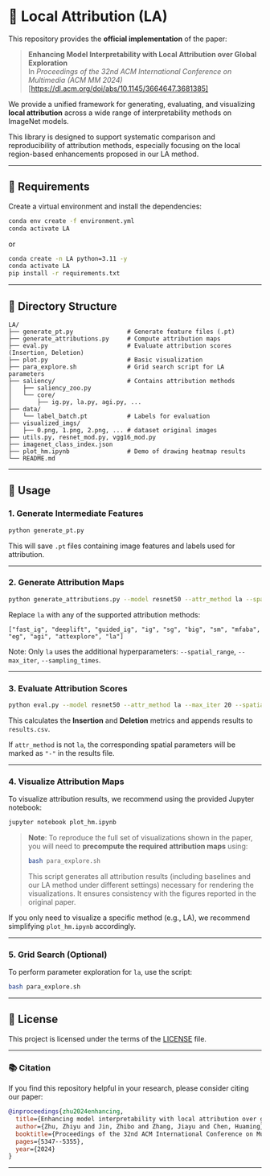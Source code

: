 # 🧠 Local Attribution (LA)

This repository provides the **official implementation** of the paper:

> **Enhancing Model Interpretability with Local Attribution over Global Exploration**  
> In *Proceedings of the 32nd ACM International Conference on Multimedia (ACM MM 2024)*  
> [https://dl.acm.org/doi/abs/10.1145/3664647.3681385]  

We provide a unified framework for generating, evaluating, and visualizing **local attribution** across a wide range of interpretability methods on ImageNet models.

This library is designed to support systematic comparison and reproducibility of attribution methods, especially focusing on the local region-based enhancements proposed in our LA method.


---

## 🔧 Requirements

Create a virtual environment and install the dependencies:

```bash
conda env create -f environment.yml
conda activate LA
```

or

```bash
conda create -n LA python=3.11 -y
conda activate LA
pip install -r requirements.txt
```

---

## 📂 Directory Structure

```
LA/
├── generate_pt.py               # Generate feature files (.pt)
├── generate_attributions.py     # Compute attribution maps
├── eval.py                      # Evaluate attribution scores (Insertion, Deletion)
├── plot.py                      # Basic visualization
├── para_explore.sh              # Grid search script for LA parameters
├── saliency/                    # Contains attribution methods
│   ├── saliency_zoo.py
│   └── core/
│       ├── ig.py, la.py, agi.py, ...
├── data/
│   └── label_batch.pt           # Labels for evaluation
├── visualized_imgs/
│   ├── 0.png, 1.png, 2.png, ... # dataset original images
├── utils.py, resnet_mod.py, vgg16_mod.py
├── imagenet_class_index.json
├── plot_hm.ipynb                # Demo of drawing heatmap results
└── README.md                    
```

---

## 🚀 Usage

### 1. Generate Intermediate Features

```bash
python generate_pt.py
```

This will save `.pt` files containing image features and labels used for attribution.

---

### 2. Generate Attribution Maps

```bash
python generate_attributions.py --model resnet50 --attr_method la --spatial_range 20 --max_iter 20 --sampling_times 20
```

Replace `la` with any of the supported attribution methods:

```
["fast_ig", "deeplift", "guided_ig", "ig", "sg", "big", "sm", "mfaba", "eg", "agi", "attexplore", "la"]
```

Note: Only `la` uses the additional hyperparameters: `--spatial_range`, `--max_iter`, `--sampling_times`.

---

### 3. Evaluate Attribution Scores

```bash
python eval.py --model resnet50 --attr_method la --max_iter 20 --spatial_range 20 --samples_number 20 --prefix scores --csv_path results.csv --attr_prefix attributions
```

This calculates the **Insertion** and **Deletion** metrics and appends results to `results.csv`.

If `attr_method` is not `la`, the corresponding spatial parameters will be marked as `"-"` in the results file.

---


### 4. Visualize Attribution Maps

To visualize attribution results, we recommend using the provided Jupyter notebook:

```bash
jupyter notebook plot_hm.ipynb
```

> **Note**: To reproduce the full set of visualizations shown in the paper, you will need to **precompute the required attribution maps** using:
>
> ```bash
> bash para_explore.sh
> ```
>
> This script generates all attribution results (including baselines and our LA method under different settings) necessary for rendering the visualizations.
> It ensures consistency with the figures reported in the original paper.

If you only need to visualize a specific method (e.g., LA), we recommend simplifying `plot_hm.ipynb` accordingly.

---


### 5. Grid Search (Optional)

To perform parameter exploration for `la`, use the script:

```bash
bash para_explore.sh
```

---

## 📜 License

This project is licensed under the terms of the [LICENSE](LICENSE) file.

---

### 📚 Citation

If you find this repository helpful in your research, please consider citing our paper:

```bibtex
@inproceedings{zhu2024enhancing,
  title={Enhancing model interpretability with local attribution over global exploration},
  author={Zhu, Zhiyu and Jin, Zhibo and Zhang, Jiayu and Chen, Huaming},
  booktitle={Proceedings of the 32nd ACM International Conference on Multimedia},
  pages={5347--5355},
  year={2024}
}
```

---
